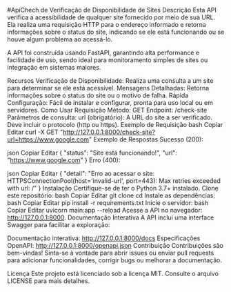 #ApiChech de Verificação de Disponibilidade de Sites
Descrição
Esta API verifica a acessibilidade de qualquer site fornecido por meio de sua URL. Ela realiza uma requisição HTTP para o endereço informado e retorna informações sobre o status do site, indicando se ele está funcionando ou se houve algum problema ao acessá-lo.

A API foi construída usando FastAPI, garantindo alta performance e facilidade de uso, sendo ideal para monitoramento simples de sites ou integração em sistemas maiores.

Recursos
Verificação de Disponibilidade: Realiza uma consulta a um site para determinar se ele está acessível.
Mensagens Detalhadas: Retorna informações sobre o status do site ou o motivo de falha.
Rápida Configuração: Fácil de instalar e configurar, pronta para uso local ou em servidores.
Como Usar
Requisição
Método: GET
Endpoint: /check-site
Parâmetros de consulta:
url (obrigatório): A URL do site a ser verificado. Deve incluir o protocolo (http ou https).
Exemplo de Requisição
bash
Copiar
Editar
curl -X GET "http://127.0.0.1:8000/check-site?url=https://www.google.com"
Exemplo de Respostas
Sucesso (200):

json
Copiar
Editar
{
    "status": "Site está funcionando!",
    "url": "https://www.google.com"
}
Erro (400):

json
Copiar
Editar
{
    "detail": "Erro ao acessar o site: HTTPSConnectionPool(host='invalid-url', port=443): Max retries exceeded with url: /"
}
Instalação
Certifique-se de ter o Python 3.7+ instalado.
Clone este repositório:
bash
Copiar
Editar
git clone <url-do-repositorio>
cd <nome-do-repositorio>
Instale as dependências:
bash
Copiar
Editar
pip install -r requirements.txt
Inicie o servidor:
bash
Copiar
Editar
uvicorn main:app --reload
Acesse a API no navegador: http://127.0.0.1:8000.
Documentação Interativa
A API inclui uma interface Swagger para facilitar a exploração:

Documentação interativa: http://127.0.0.1:8000/docs
Especificações OpenAPI: http://127.0.0.1:8000/openapi.json
Contribuição
Contribuições são bem-vindas! Sinta-se à vontade para abrir issues ou enviar pull requests para adicionar funcionalidades, corrigir bugs ou melhorar a documentação.

Licença
Este projeto está licenciado sob a licença MIT. Consulte o arquivo LICENSE para mais detalhes.
